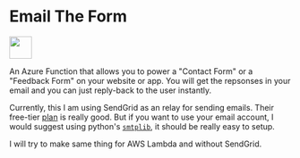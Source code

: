 # Email The Form

<img src="https://raw.githubusercontent.com/Azure/azure-functions-cli/master/src/Azure.Functions.Cli/npm/assets/azure-functions-logo-color-raster.png" width="40">

An Azure Function that allows you to power a "Contact Form" or a "Feedback Form" on your website or app. You will get the repsonses in your email and you can just reply-back to the user instantly.

Currently, this I am using SendGrid as an relay for sending emails. Their free-tier [plan](https://sendgrid.com/pricing/?extProvId=5&extPu=49397-gaw&extLi=115523142&sem_adg=8368110342&extCr=8368110342-299384208929&extSi=&extTg=&keyword=%2Bsendgrid&extAP=&extMT=b&utm_medium=cpc&utm_source=google&gclid=Cj0KCQjw17n1BRDEARIsAFDHFezNbYtAb-etnqbUbGuXjC6_nu5MDa_V_3t_r6AZP75wbn_tck6exJgaAq0dEALw_wcB) is really good. But if you want to use your email account, I would suggest using python's [`smtplib`](https://docs.python.org/3/library/email.examples.html), it should be really easy to setup.


I will try to make same thing for AWS Lambda and without SendGrid.